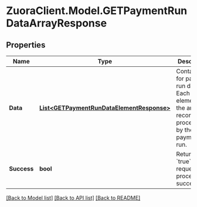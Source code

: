 # ZuoraClient.Model.GETPaymentRunDataArrayResponse

## Properties

Name | Type | Description | Notes
------------ | ------------- | ------------- | -------------
**Data** | [**List&lt;GETPaymentRunDataElementResponse&gt;**](GETPaymentRunDataElementResponse.md) | Container for payment run data. Each element in the array is a record processed by the payment run.  | [optional] 
**Success** | **bool** | Returns &#x60;true&#x60; if the request was processed successfully.  | [optional] 

[[Back to Model list]](../README.md#documentation-for-models) [[Back to API list]](../README.md#documentation-for-api-endpoints) [[Back to README]](../README.md)

